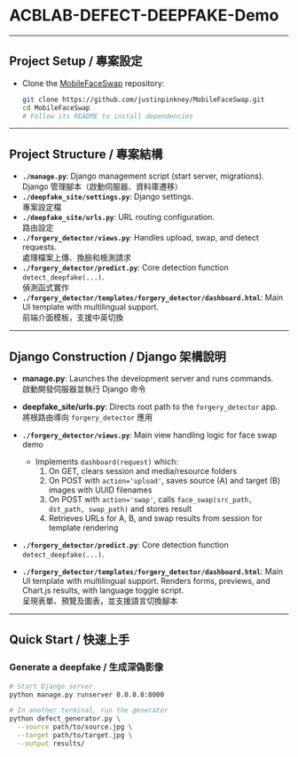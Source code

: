 # ACBLAB-DEFECT-DEEPFAKE-Demo

---

## Project Setup / 專案設定

+ Clone the [MobileFaceSwap](https://github.com/justinpinkney/MobileFaceSwap) repository:
   ```bash
   git clone https://github.com/justinpinkney/MobileFaceSwap.git
   cd MobileFaceSwap
   # Follow its README to install dependencies
   ```
---

## Project Structure / 專案結構

- **`./manage.py`**: Django management script (start server, migrations).  
  Django 管理腳本（啟動伺服器、資料庫遷移）
- **`./deepfake_site/settings.py`**: Django settings.  
  專案設定檔
- **`./deepfake_site/urls.py`**: URL routing configuration.  
  路由設定
- **`./forgery_detector/views.py`**: Handles upload, swap, and detect requests.  
  處理檔案上傳、換臉和檢測請求
- **`./forgery_detector/predict.py`**: Core detection function `detect_deepfake(...)`.  
  偵測函式實作
- **`./forgery_detector/templates/forgery_detector/dashboard.html`**: Main UI template with multilingual support.  
  前端介面模板，支援中英切換

---

## Django Construction / Django 架構說明

- **manage.py**: Launches the development server and runs commands.  
  啟動開發伺服器並執行 Django 命令
- **deepfake_site/urls.py**: Directs root path to the `forgery_detector` app.  
  將根路由導向 `forgery_detector` 應用
- **`./forgery_detector/views.py`**: Main view handling logic for face swap demo

  - Implements `dashboard(request)` which:
    1. On GET, clears session and media/resource folders
    2. On POST with `action='upload'`, saves source (A) and target (B) images with UUID filenames
    3. On POST with `action='swap'`, calls `face_swap(src_path, dst_path, swap_path)` and stores result
    4. Retrieves URLs for A, B, and swap results from session for template rendering

- **`./forgery_detector/predict.py`**: Core detection function `detect_deepfake(...)`.
- **`./forgery_detector/templates/forgery_detector/dashboard.html`**: Main UI template with multilingual support. Renders forms, previews, and Chart.js results, with language toggle script.  
  呈現表單、預覽及圖表，並支援語言切換腳本

---

## Quick Start / 快速上手

### Generate a deepfake / 生成深偽影像
```bash
# Start Django server
python manage.py runserver 0.0.0.0:8000

# In another terminal, run the generator
python defect_generator.py \
  --source path/to/source.jpg \
  --target path/to/target.jpg \
  --output results/
```
